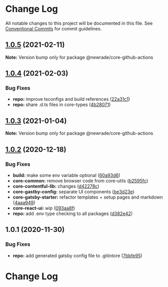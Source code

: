 # Change Log

All notable changes to this project will be documented in this file.
See [Conventional Commits](https://conventionalcommits.org) for commit guidelines.

## [1.0.5](https://github.com/newrade/newrade-core/tree/master/packages/core-github-actions/compare/@newrade/core-github-actions@1.0.4...@newrade/core-github-actions@1.0.5) (2021-02-11)

**Note:** Version bump only for package @newrade/core-github-actions

## [1.0.4](https://github.com/newrade/newrade-core/tree/master/packages/core-github-actions/compare/@newrade/core-github-actions@1.0.3...@newrade/core-github-actions@1.0.4) (2021-02-03)

### Bug Fixes

- **repo:** improve tsconfigs and build references ([22a31c1](https://github.com/newrade/newrade-core/tree/master/packages/core-github-actions/commit/22a31c17608f6d6fda5ccd193588fd9194c68502))
- **repo:** share .d.ts files in core-types ([4b28071](https://github.com/newrade/newrade-core/tree/master/packages/core-github-actions/commit/4b28071d704905c281b304a78c5888fbf5961de5))

## [1.0.3](https://github.com/newrade/newrade-core/tree/master/packages/core-github-actions/compare/@newrade/core-github-actions@1.0.2...@newrade/core-github-actions@1.0.3) (2021-01-04)

**Note:** Version bump only for package @newrade/core-github-actions

## [1.0.2](https://github.com/newrade/newrade-core/tree/master/packages/core-github-actions/compare/@newrade/core-github-actions@1.0.1...@newrade/core-github-actions@1.0.2) (2020-12-18)

### Bug Fixes

- **build:** make some env variable optional ([60a93d6](https://github.com/newrade/newrade-core/tree/master/packages/core-github-actions/commit/60a93d6b2565bb0c63e54b167da19ccd245b58d7))
- **core-common:** remove browser code from core-utils ([b2595fc](https://github.com/newrade/newrade-core/tree/master/packages/core-github-actions/commit/b2595fcc496d8876b0f658592a66659840d1ec92))
- **core-contentful-lib:** changes ([d42278c](https://github.com/newrade/newrade-core/tree/master/packages/core-github-actions/commit/d42278c313ec5ca24a450536f7dc9b624a6d2fc1))
- **core-gastby-config:** separate UI components ([be3d23e](https://github.com/newrade/newrade-core/tree/master/packages/core-github-actions/commit/be3d23eafc6dbe76e293512fbec5521a8af5db73))
- **core-gatsby-starter:** refactor templates + setup pages and markdown ([4aaa949](https://github.com/newrade/newrade-core/tree/master/packages/core-github-actions/commit/4aaa949750c94a939b35767f2bd3fb20b8fb2614))
- **core-react-ui:** wip ([093aa8f](https://github.com/newrade/newrade-core/tree/master/packages/core-github-actions/commit/093aa8fb17d1c4b8aecca90142666984e239976d))
- **repo:** add .env type checking to all packages ([d382e42](https://github.com/newrade/newrade-core/tree/master/packages/core-github-actions/commit/d382e42e2dcfbff0b635b4aa1f2c04e56deda4d7))

## 1.0.1 (2020-11-30)

### Bug Fixes

- **repo:** add generated gatsby config file to .gitintore ([7bbfe95](https://github.com/newrade/newrade-core/tree/master/packages/core-github-actions/commit/7bbfe95e3d02959d1cae3c4f18d22cab2ffb611f))

# Change Log
